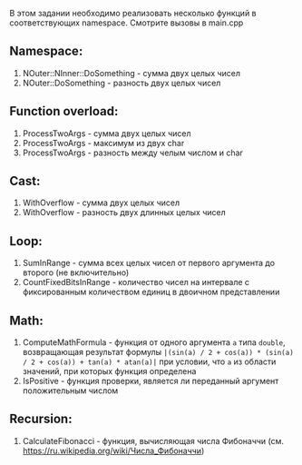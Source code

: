 В этом задании необходимо реализовать несколько функций в соответствующих namespace. Смотрите вызовы в main.cpp

## Namespace:
1. NOuter::NInner::DoSomething - сумма двух целых чисел
2. NOuter::DoSomething - разность двух целых чисел

## Function overload:
1. ProcessTwoArgs - сумма двух целых чисел
2. ProcessTwoArgs - максимум из двух char
3. ProcessTwoArgs - разность между челым числом и char

## Cast:
1. WithOverflow - сумма двух целых чисел
2. WithOverflow - разность двух длинных целых чисел

## Loop:
1. SumInRange - сумма всех целых чисел от первого аргумента до второго (не включительно)
2. CountFixedBitsInRange - количество чисел на интервале с фиксированным количеством единиц в двоичном представлении

## Math:
1. ComputeMathFormula - функция от одного аргумента `a` типа `double`, возвращающая результат формулы `|(sin(a) / 2 + cos(a)) * (sin(a) / 2 + cos(a)) + tan(a) * atan(a)|` при условии, что `a` из области значений, при которых функция определена
2. IsPositive - функция проверки, является ли переданный аргумент положительным числом

## Recursion:
1. CalculateFibonacci - функция, вычисляющая числа Фибоначчи (см. https://ru.wikipedia.org/wiki/Числа_Фибоначчи)

